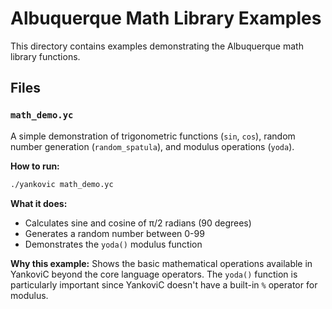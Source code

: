 # Albuquerque Math Library Examples

This directory contains examples demonstrating the Albuquerque math library functions.

## Files

### `math_demo.yc`
A simple demonstration of trigonometric functions (`sin`, `cos`), random number generation (`random_spatula`), and modulus operations (`yoda`).

**How to run:**
```bash
./yankovic math_demo.yc
```

**What it does:**
- Calculates sine and cosine of π/2 radians (90 degrees)
- Generates a random number between 0-99
- Demonstrates the `yoda()` modulus function

**Why this example:**
Shows the basic mathematical operations available in YankoviC beyond the core language operators. The `yoda()` function is particularly important since YankoviC doesn't have a built-in `%` operator for modulus.
